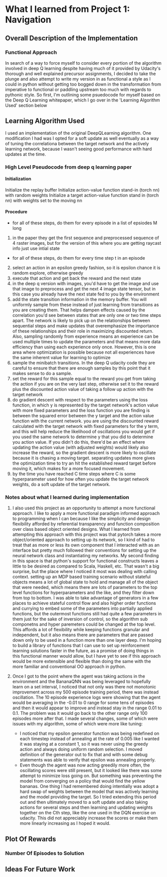 # What I learned from Project 1: Navigation

## Overall Description of the Implementation

### Functional Approach

In search of a way to force myself to consider every portion of the algorithm involved in deep Q learning
despite having much of it provided by Udacity's thorough and well explained precursor assignments, I
decided to take the plunge and also attempt to write my version in as functional a style as I could in 
python without getting too bogged down in the transformation from imperative to functional or paddling 
upstream too much with regards to pythonic style. So first, I'm outlining some psuedocode for myself based
on the Deep Q Learning whitepaper, which I go over in the 'Learning Algorithm Used' section below

## Learning Algorithm Used

I used an implementation of the original DeepQLearning algorithm. One modification I had was I opted for a soft update as well eventually
as a way of tuning the correlationa between the target network and the actively learning network, because I wasn't seeing good performance with hard
updates at the time. 

### High Level Pseudocode from deep q learning paper

#### Initialization
Initialize the replay buffer
Initialize action-value function stand-in (torch nn) with random weights
Initialize a target action-value function stand in (torch nn) with weights set to the moving nn

#### Procedure
- for all of these steps, do them for every episode in a list of epsiodes M long
1. in the paper they get the first sequence and preprocessed sequence of 4 raster images, but for the version of this where you are getting raycast info just use intial state
- for all of these steps, do them for every time step t in an episode
2. select an action in an epsilon greedy fashion, so it is epsilon chance it is random explore, otherwise greedy
3. execute that action and get back the reward and the next state
4. in the deep q version with images, you'd have to get the image and use that image to preprocess and get the next 4 image state tensor, but in this case you already have the next state fed to you by the environment
5. add the state transition information in the memory buffer. You will uniformly sample from these instead of just learning from transitions as you are creating them. That helps dampen effects caused by the correlation you'd see between states that are only one or two time steps apart. The network is likely to pick up on the relationships between sequential steps and make updates that overemphasize the importance of these relationships and their role in maximizing discounted return. Also, sampling randomly from experience means an experience can be used multiple times to update the parameters and that means more data efficiency than using each experience only once. However, this is one area where optimization is possible because not all experiences have the same inherent value for learning to optimize
6. sample the minibatch transitions. In the deep Q udacity code they are careful to ensure that there are enough samples by this point that it makes sense to do a sample.
7. set the reward for this sample equal to the reward you get from taking the action if you are on the very last step, otherwise set it to the reward plus the discounted action value of taking a follow up action with the target network
8. do gradient descent with respect to the parameters using the loss function, in which y is represented by the target network's action value with more fixed parameters and the loss function you are finding is between the squared error between the y target and the action value function with the current network.  you are using the discounted reward calculated with the target network with fixed parameters for the y term, and this will help reduce the likelihood of oscillations you would get if you used the same network to determine y that you did to determine you action value. If you didn't do this, there'd be an effect where updating the action value (with adjusted weights) would likely also increase the reward, so the gradient descent is more likely to oscillate because it is chasing a moving target. separating updates more gives the optimization time to try an hit the established reward target before moving it, which makes for a more focused movement.
9. by the time you have reached C time steps where C is some hyperparameter used for how often you update the target network weights, do a soft update of the target network.

### Notes about what I learned during implementation
1. I also used this project as an opportunity to attempt a more functional approach. I like to apply a more functional paradigm informed approach to programming when I can because I like the simplicity and design flexibility afforded by referential transparency and function composition over class based object  oriented designs. What I learned from attempting this approach with this project was that pytorch takes a more object/oriented approach to setting up its network, so I kind of had to treat that as more or less its own component that I interacted with as an interface but pretty much followed their conventions for setting up the neural network class and instantiating my networks. My second finding in this space is that python's support for functional constructs leaves a little to be desired as compared to Scala, Haskell, etc. That wasn't a big surprise, but the place where I noticed it most was dealing with calling context. setting up an MDP based training scenario without stateful objects means a lot of global state to hold and manage all of the object that were needed, which means there are lots of parameters to the top level functions for hyperparameters and the like, and they filter down from top to bottom. I was able to take advantage of generators in a few places to achieve stateful control flow and also higher order functions and currying to embed some of the parameters into partially applied functions, but the outermost functions still had quite a few parameters in them just for the sake of inversion of control, so the algorithm sub componetns and hyper paremeters could be changed at the top level. This affords a lot of flexibility while keeping functions granular and independent, but it also means there are parameters that are passed down only to be used in a function more than one layer deep. I'm hoping to build a library of functions that I can use to set up reinforcement learning solutions faster in the future, as a promise of doing things in this functional manner would allow, but I have yet to see if this approach would be more extensible and flexible than doing the same with the more familiar and conventional OO approach in python.

2. Once I got to the point where the agent was taking actions in the environment and the BananaQNN was being leveraged to hopefully learn on a set interval, I noticed that not only was there not monotonic improvement across my 500 episode training period, there was instead oscillation. The 10 episode experience logs were showing that the agent would be averaging in the -0.01 to 0 range for some tens of episodes and then it would appear to improve and instead stay in the range 0.01 to 0.1. The problem was it would go back to the other range only 100 episodes more after that. I made several changes, some of which were issues with my algorithm, some of which were more like tuning: 
    - I noticed that my epsilon generator function was being redefined on each timestep instead of annealing at the rate of 0.005 like I wanted it was staying at a constant 1, so it was never using the greedy action and always doing uniform random selection. I moved definition of the generator out to fix that and with some debug statements was able to verify that epsilon was annealing properly. 
    - Even though the agent was now acting greedily more often, the oscillating scores were still present, but it looked like there was some attempt to minimize loss going on. But something was preventing the model from converging on a policy that would find the yellow bananas. One thing I had remembered doing intentially was adopt a hard swap of weights between the model that was actively learning and the model providing the target. So I tried extending this period out and then ultimately moved to a soft update and also taking actions for several steps and then learning and updating weights together on the Cth step, like the one used in the DQN exercise on udacity. This did not appreciably increase the scores or make them more linearly increasing as I hoped it would. 

## Plot Of Rewards


### Number Of Episodes to Solution


## Ideas For Future Work

